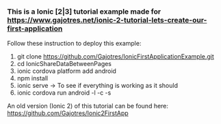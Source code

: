 ### This is a Ionic [2|3] tutorial example made for https://www.gajotres.net/ionic-2-tutorial-lets-create-our-first-application

Follow these instruction to deploy this example:

1. git clone https://github.com/Gajotres/IonicFirstApplicationExample.git
2. cd IonicShareDataBetweenPages
3. ionic cordova platform add android
4. npm install
5. ionic serve -> To see if everything is working as it should
6. ionic cordova run android -l -c -s

An old version (Ionic 2) of this tutorial can be found here: https://github.com/Gajotres/Ionic2FirstApp
